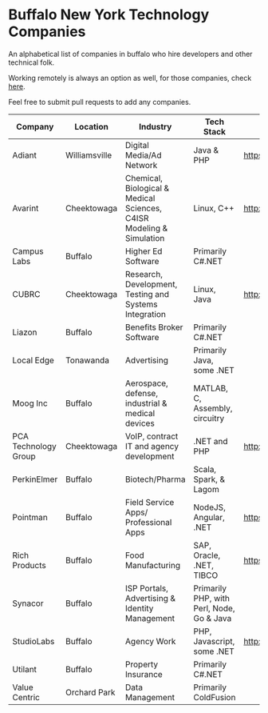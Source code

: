 # Buffalo New York Technology Companies

An alphabetical list of companies in buffalo who hire developers and other technical folk.

Working remotely is always an option as well, for those companies, check [here](https://github.com/lukasz-madon/awesome-remote-job).

Feel free to submit pull requests to add any companies.

| Company | Location | Industry | Tech Stack | Careers |
| ------- | -------- | -------- | ---------- | ------- |
| Adiant | Williamsville | Digital Media/Ad Network | Java & PHP | https://www.adiant.com/ |
| Avarint | Cheektowaga | Chemical, Biological & Medical Sciences, C4ISR Modeling & Simulation | Linux, C++ | http://www.avarint.com/careers.html |
| Campus Labs | Buffalo | Higher Ed Software | Primarily C#.NET | |
| CUBRC | Cheektowaga | Research, Development, Testing and Systems Integration | Linux, Java | http://www.cubrc.org/index.php/careers |
| Liazon | Buffalo | Benefits Broker Software | Primarily C#.NET | | |
| Local Edge | Tonawanda | Advertising | Primarily Java, some .NET | |
| Moog Inc | Buffalo | Aerospace, defense, industrial & medical devices | MATLAB, C, Assembly, circuitry  | |
| PCA Technology Group | Cheektowaga | VoIP, contract IT and agency development | .NET and PHP | http://www.pcatechnologygroup.com |
| PerkinElmer | Buffalo | Biotech/Pharma | Scala, Spark, & Lagom | |
| Pointman | Buffalo | Field Service Apps/ Professional Apps | NodeJS, Angular, .NET | https://pointman.bamboohr.com/jobs/ |
| Rich Products | Buffalo | Food Manufacturing | SAP, Oracle, .NET, TIBCO | https://careers.rich.com/ |
| Synacor | Buffalo | ISP Portals, Advertising & Identity Management | Primarily PHP, with Perl, Node, Go & Java | |
| StudioLabs | Buffalo | Agency Work | PHP, Javascript, some .NET | http://studiolabs.com/join |
| Utilant | Buffalo | Property Insurance | Primarily C#.NET | |
| Value Centric | Orchard Park | Data Management | Primarily ColdFusion | |
